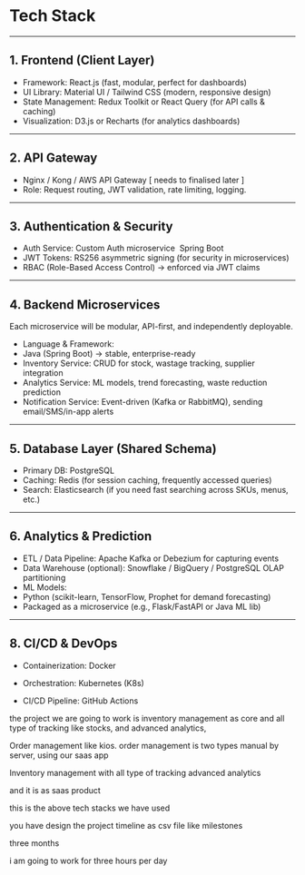 # Tech Stack

---

## 1. Frontend (Client Layer)

- Framework: React.js (fast, modular, perfect for dashboards)      
- UI Library: Material UI / Tailwind CSS (modern, responsive design)  
- State Management: Redux Toolkit or React Query (for API calls & caching)      
- Visualization: D3.js or Recharts (for analytics dashboards)  

---

## 2. API Gateway

- Nginx / Kong / AWS API Gateway [ needs to finalised later ]  
- Role: Request routing, JWT validation, rate limiting, logging.  

---

## 3. Authentication & Security

- Auth Service: Custom Auth microservice  Spring Boot
- JWT Tokens: RS256 asymmetric signing (for security in microservices)  
- RBAC (Role-Based Access Control) → enforced via JWT claims  
---

## 4. Backend Microservices

Each microservice will be modular, API-first, and independently deployable.

- Language & Framework:      
- Java (Spring Boot) → stable, enterprise-ready  
- Inventory Service: CRUD for stock, wastage tracking, supplier integration  
- Analytics Service: ML models, trend forecasting, waste reduction prediction  
- Notification Service: Event-driven (Kafka or RabbitMQ), sending email/SMS/in-app alerts  

---

## 5. Database Layer (Shared Schema)

- Primary DB: PostgreSQL 
- Caching: Redis (for session caching, frequently accessed queries) 
- Search: Elasticsearch (if you need fast searching across SKUs, menus, etc.)  

---

## 6. Analytics & Prediction

- ETL / Data Pipeline: Apache Kafka or Debezium for capturing events  
- Data Warehouse (optional): Snowflake / BigQuery / PostgreSQL OLAP partitioning  
- ML Models:  
- Python (scikit-learn, TensorFlow, Prophet for demand forecasting)  
- Packaged as a microservice (e.g., Flask/FastAPI or Java ML lib)

---

## 8. CI/CD & DevOps

- Containerization: Docker  

- Orchestration: Kubernetes (K8s)  

- CI/CD Pipeline: GitHub Actions  



the project we are going to work is inventory management as core 
and all type of tracking like stocks, and advanced analytics,

Order management  like kios.
order management is two types manual by server, using our saas app

Inventory management with all type of tracking
advanced analytics

and it is as saas product 

this is the above tech stacks we have used 


you have design the project timeline as csv file 
like milestones 

three months 

i am going to work for three hours per day

